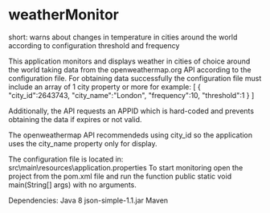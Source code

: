 # weatherMonitor
short: warns about changes in temperature in cities around the world according to configuration threshold and frequency


This application monitors and displays weather in cities of choice around the world
taking data from the openweathermap.org API according to the configuration file.
For obtaining data successfully the configuration file must include an array of 1 city property or more for example:
[
    {
      "city_id":2643743,
      "city_name":"London",
      "frequency":10,
      "threshold":1
    }
]

Additionally, the API requests an APPID which is hard-coded and prevents obtaining the data if expires or not valid.

The openweathermap API recommendeds using city_id so the application uses the city_name property only for display.

The configuration file is located in: src\main\resources\application.properties
To start monitoring open the project from the pom.xml file and run the function public static void main(String[] args) with no arguments.

Dependencies:
Java 8
json-simple-1.1.jar
Maven
